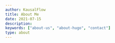 ```yaml
---
author: KausalFlow
title: About Me
date: 2021-07-15
description:
keywords: ["about-us", "about-hugo", "contact"]
type: about
---
```


